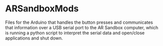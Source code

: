 # ARSandboxMods
Files for the Arduino that handles the button presses and communicates that information over a USB serial port to the AR Sandbox computer, which is running a python script to interpret the serial data and open/close applications and shut down.
